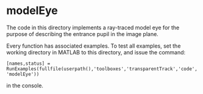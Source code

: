 # modelEye
The code in this directory implements a ray-traced model eye for the purpose of describing the entrance pupil in the image plane.

Every function has associated examples. To test all examples, set the working directory in MATLAB to this directory, and issue the command:

`[names,status] = RunExamples(fullfile(userpath(),'toolboxes','transparentTrack','code','modelEye'))`

in the console.